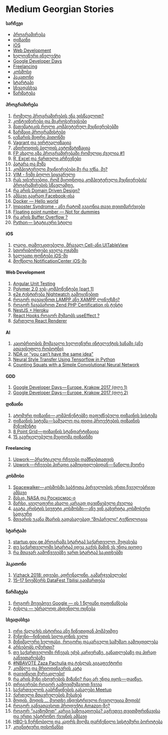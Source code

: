 # Medium Georgian Stories

#### სარჩევი
* [პროგრამირება](#პროგრამირება)
* [დიზაინი](#დიზაინი)
* [iOS](#ios)
* [Web Development](#web-development)
* [ხელოვნური ინელექტი](#ai)
* [Google Developer Days](#gdd)
* [Freelancing](#freelancing)
* [კოსმოსი](#კოსმოსი)
* [ჰაკათონი](#ჰაკათონი)
* [სტარტაპი](#სტარტაპი)
* [სხვადასხვა](#სხვადასხვა)
* [წარმატება](#success)

#### პროგრამირება
1. [რომელი პროგრამირების ენა ვისწავლოთ?](https://medium.com/@gmamaladze/%E1%83%A0%E1%83%9D%E1%83%9B%E1%83%94%E1%83%9A%E1%83%98-%E1%83%9E%E1%83%A0%E1%83%9D%E1%83%92%E1%83%A0%E1%83%90%E1%83%9B%E1%83%98%E1%83%A0%E1%83%94%E1%83%91%E1%83%98%E1%83%A1-%E1%83%94%E1%83%9C%E1%83%90-%E1%83%95%E1%83%98%E1%83%A1%E1%83%AC%E1%83%90%E1%83%95%E1%83%9A%E1%83%9D%E1%83%97-cce1a4974ce1)
2. [კონტეინერები და მიკროსერვისები](https://medium.com/@fircx/%E1%83%99%E1%83%9D%E1%83%9C%E1%83%A2%E1%83%94%E1%83%98%E1%83%9C%E1%83%94%E1%83%A0%E1%83%94%E1%83%91%E1%83%98-%E1%83%93%E1%83%90-%E1%83%9B%E1%83%98%E1%83%99%E1%83%A0%E1%83%9D%E1%83%A1%E1%83%94%E1%83%A0%E1%83%95%E1%83%98%E1%83%A1%E1%83%94%E1%83%91%E1%83%98-6d86529c49cb)
3. [მათემატიკის როლი კომპიუტერულ მეცნიერებებში](https://medium.com/@getsadzee/%E1%83%9B%E1%83%90%E1%83%97%E1%83%94%E1%83%9B%E1%83%90%E1%83%A2%E1%83%98%E1%83%99%E1%83%98%E1%83%A1-%E1%83%A0%E1%83%9D%E1%83%9A%E1%83%98-%E1%83%99%E1%83%9D%E1%83%9B%E1%83%9E%E1%83%98%E1%83%A3%E1%83%A2%E1%83%94%E1%83%A0%E1%83%A3%E1%83%9A-%E1%83%9B%E1%83%94%E1%83%AA%E1%83%9C%E1%83%98%E1%83%94%E1%83%A0%E1%83%94%E1%83%91%E1%83%94%E1%83%91%E1%83%A8%E1%83%98-53d1bba6e90a)
4. [ზარმაცი პროგრამისტები](https://medium.com/@stichoza/-4e7a2373fd08)
5. [ცეზარის შიფრი პითონში](https://medium.com/@fircx/%E1%83%AA%E1%83%94%E1%83%96%E1%83%90%E1%83%A0%E1%83%98%E1%83%A1-%E1%83%A8%E1%83%98%E1%83%A4%E1%83%A0%E1%83%98-%E1%83%9E%E1%83%98%E1%83%97%E1%83%9D%E1%83%9C%E1%83%A8%E1%83%98-2fa1d2761e89)
6. [Vagrant და ვირტუალიზაცია](https://medium.com/@fircx/vagrant-%E1%83%93%E1%83%90-%E1%83%95%E1%83%98%E1%83%A0%E1%83%A2%E1%83%A3%E1%83%90%E1%83%9A%E1%83%98%E1%83%96%E1%83%90%E1%83%AA%E1%83%98%E1%83%90-b3823bcdb08e)
7. [ანდროიდის ბილდის ავტომატიზაცია](https://medium.com/@fircx/%E1%83%90%E1%83%9C%E1%83%93%E1%83%A0%E1%83%9D%E1%83%98%E1%83%93%E1%83%98%E1%83%A1-%E1%83%91%E1%83%98%E1%83%9A%E1%83%93%E1%83%98%E1%83%A1-%E1%83%90%E1%83%95%E1%83%A2%E1%83%9D%E1%83%9B%E1%83%90%E1%83%A2%E1%83%98%E1%83%96%E1%83%90%E1%83%AA%E1%83%98%E1%83%90-5ecefa56cb6a)
8. [FP ახალი გზა პროგრამირებაში რომელიც ძველია #1](https://medium.com/@safareli/fp-1-9ac44f1b589f)
9. [R, Excel და ქართული არჩევნები](https://medium.com/@gmamaladze/r-excel-%E1%83%93%E1%83%90-%E1%83%A5%E1%83%90%E1%83%A0%E1%83%97%E1%83%A3%E1%83%9A%E1%83%98-%E1%83%90%E1%83%A0%E1%83%A9%E1%83%94%E1%83%95%E1%83%9C%E1%83%94%E1%83%91%E1%83%98-2d613e4b166e)
10. [პატარა და მუშა](https://medium.com/@gtkesh/ac8fa802f11f)
11. [კომპიუტერული მეცნიერებები მე რა ვქნა, მე?](https://medium.com/@gtkesh/fba5979b180a)
12. [VIM - ჩემი ბოლო სიყვარული](https://medium.com/ka-ge/vim-%E1%83%A9%E1%83%94%E1%83%9B%E1%83%98-%E1%83%91%E1%83%9D%E1%83%9A%E1%83%9D-%E1%83%A1%E1%83%98%E1%83%A7%E1%83%95%E1%83%90%E1%83%A0%E1%83%A3%E1%83%9A%E1%83%98-b3b2dd64d19c)
13. [რას ვისურვებდი, რომ მცოდნოდა კომპიუტერული მეცნიერების/პროგრამირების სწავლამდე.](https://medium.com/@tornikegomareli_77607/%E1%83%A0%E1%83%90%E1%83%A1-%E1%83%95%E1%83%98%E1%83%A1%E1%83%A3%E1%83%A0%E1%83%95%E1%83%94%E1%83%91%E1%83%93%E1%83%98-%E1%83%A0%E1%83%9D%E1%83%9B-%E1%83%9B%E1%83%AA%E1%83%9D%E1%83%93%E1%83%9C%E1%83%9D%E1%83%93%E1%83%90-%E1%83%99%E1%83%9D%E1%83%9B%E1%83%9E%E1%83%98%E1%83%A3%E1%83%A2%E1%83%94%E1%83%A0%E1%83%A3%E1%83%9A%E1%83%98-%E1%83%9B%E1%83%94%E1%83%AA%E1%83%9C%E1%83%98%E1%83%94%E1%83%A0%E1%83%94%E1%83%91%E1%83%98%E1%83%A1-%E1%83%9E%E1%83%A0%E1%83%9D%E1%83%92%E1%83%A0%E1%83%90%E1%83%9B%E1%83%98%E1%83%A0%E1%83%94%E1%83%91%E1%83%98%E1%83%A1-%E1%83%A1%E1%83%AC%E1%83%90%E1%83%95%E1%83%9A%E1%83%90%E1%83%9B%E1%83%93%E1%83%94-6a5170fbd4c8)
14. [რა არის Domain Driven Design?](https://medium.com/@ggdvalishvili/%E1%83%A0%E1%83%90-%E1%83%90%E1%83%A0%E1%83%98%E1%83%A1-domain-driven-design-5f5a551346b1)
15. [ამბავი გაყრად Facebook-ისა](https://medium.com/@tatocaster/%E1%83%90%E1%83%9B%E1%83%91%E1%83%90%E1%83%95%E1%83%98-%E1%83%92%E1%83%90%E1%83%A7%E1%83%A0%E1%83%90%E1%83%93-facebook-%E1%83%98%E1%83%A1%E1%83%90-50608f7db62e)
16. [Docker — Hello world](https://medium.com/@VOBI_IO/docker-hello-world-ecbc2b8d78c) 
17. [Imposter Syndrome - ანუ რატომ გვგონია თავი თვითმარქვიები](https://medium.com/@tornikegomareli_77607/imposter-syndrome-%E1%83%90%E1%83%9C%E1%83%A3-%E1%83%A0%E1%83%90%E1%83%A2%E1%83%9D%E1%83%9B-%E1%83%92%E1%83%95%E1%83%92%E1%83%9D%E1%83%9C%E1%83%98%E1%83%90-%E1%83%97%E1%83%90%E1%83%95%E1%83%98-%E1%83%97%E1%83%95%E1%83%98%E1%83%97%E1%83%9B%E1%83%90%E1%83%A0%E1%83%A5%E1%83%95%E1%83%98%E1%83%94%E1%83%91%E1%83%98-faee7e707d90)
18. [Floating point number — Not for dummies](https://medium.com/@niko.peikrishvili/floating-point-number-not-for-dummies-2046f7b1b3f)
19. [რა არის Buffer Overflow ?](https://medium.com/ka-ge/what-is-buffer-overflow-4f4cc46a3508)
20. [Python — სტატიკური სტილი](https://medium.com/@aleksikistauri/static-typing-in-python-771893e8c9fb)

#### iOS
1. [ლაღი, დამოუკიდებელი, მრავალ Cell-ანი UITableView](https://medium.com/@sh.ioramashvili/%E1%83%9A%E1%83%90%E1%83%A6%E1%83%98-%E1%83%93%E1%83%90%E1%83%9B%E1%83%9D%E1%83%A3%E1%83%99%E1%83%98%E1%83%93%E1%83%94%E1%83%91%E1%83%94%E1%83%9A%E1%83%98-%E1%83%9B%E1%83%A0%E1%83%90%E1%83%95%E1%83%90%E1%83%9A-cell-%E1%83%90%E1%83%9C%E1%83%98-uitableview-1b2c80ce14b8)
2. [სთორიბორდები ყველა ოჯახში](https://medium.com/@sh.ioramashvili/%E1%83%A1%E1%83%97%E1%83%9D%E1%83%A0%E1%83%98%E1%83%91%E1%83%9D%E1%83%A0%E1%83%93%E1%83%94%E1%83%91%E1%83%98-%E1%83%A7%E1%83%95%E1%83%94%E1%83%9A%E1%83%90-%E1%83%9D%E1%83%AF%E1%83%90%E1%83%AE%E1%83%A8%E1%83%98-b04eb9823db7)
3. [ხალვათი ფონტები iOS-ში](https://medium.com/@sh.ioramashvili/%E1%83%AE%E1%83%90%E1%83%9A%E1%83%95%E1%83%90%E1%83%97%E1%83%98-%E1%83%A4%E1%83%9D%E1%83%9C%E1%83%A2%E1%83%94%E1%83%91%E1%83%98-ios-%E1%83%A8%E1%83%98-e8b98d882a2f)
4. [მოქნილი NotificationCenter iOS-ში](https://medium.com/@sh.ioramashvili/%E1%83%9B%E1%83%9D%E1%83%A5%E1%83%9C%E1%83%98%E1%83%9A%E1%83%98-notificationcenter-%E1%83%98-d8983a7a5d89)

#### Web Development
1. [Angular Unit Testing](https://medium.com/@apolonpachulia/angular-unit-testing-57f766c104b3)
2. [Polymer 2.0 ვებ-კომპონენტები [part 1]](https://medium.com/@apolonpachulia/polymer-2-0-%E1%83%95%E1%83%94%E1%83%91-%E1%83%99%E1%83%9D%E1%83%9B%E1%83%9E%E1%83%9D%E1%83%9C%E1%83%94%E1%83%9C%E1%83%A2%E1%83%94%E1%83%91%E1%83%98-part-1-e5410f00e852)
3. [e2e ტესტირება Nightwatch გამოყენებით](https://medium.com/@apolonpachulia/e2e-%E1%83%A2%E1%83%94%E1%83%A1%E1%83%A2%E1%83%98%E1%83%A0%E1%83%94%E1%83%91%E1%83%90-nightwatch-%E1%83%92%E1%83%90%E1%83%9B%E1%83%9D%E1%83%A7%E1%83%94%E1%83%9C%E1%83%94%E1%83%91%E1%83%98%E1%83%97-fa192909a5f7)
4. [როგორ დავაყენოთ LAMPP ანუ XAMPP ლინუქსზე?](https://medium.com/@gigamania/%E1%83%A0%E1%83%9D%E1%83%92%E1%83%9D%E1%83%A0-%E1%83%93%E1%83%90%E1%83%95%E1%83%90%E1%83%A7%E1%83%94%E1%83%9C%E1%83%9D%E1%83%97-lampp-%E1%83%9A%E1%83%98%E1%83%9C%E1%83%A3%E1%83%A5%E1%83%A1%E1%83%96%E1%83%94-6ff4c319316)
5. [როგორ ჩავაბაროთ Zend PHP Certification ის ტესტი](https://medium.com/@niko.peikrishvili/%E1%83%A0%E1%83%9D%E1%83%92%E1%83%9D%E1%83%A0-%E1%83%A9%E1%83%90%E1%83%95%E1%83%90%E1%83%91%E1%83%90%E1%83%A0%E1%83%9D%E1%83%97-zend-php-certification-%E1%83%98%E1%83%A1-%E1%83%A2%E1%83%94%E1%83%A1%E1%83%A2%E1%83%98-c2e1c5626512)
6. [NestJS + Heroku](https://medium.com/@levan_ilashvili/nestjs-heroku-e165685030d6)
7. [React Hooks როგორ მუშაობს useEffect ?](https://medium.com/@dudupopkhadze/react-hooks-%E1%83%A0%E1%83%9D%E1%83%92%E1%83%9D%E1%83%A0-%E1%83%9B%E1%83%A3%E1%83%A8%E1%83%90%E1%83%9D%E1%83%91%E1%83%A1-useeffect-b413afcb257c)
8. [ქართული React Renderer](https://medium.com/@dudupopkhadze/%E1%83%A5%E1%83%90%E1%83%A0%E1%83%97%E1%83%A3%E1%83%9A%E1%83%98-react-renderer-4866cf8e94e)

#### AI
1. [კაცობრიობის მომავალი ხელოვნური ინტელექტის ხანაში (ანუ ათავისუფლე რობოტნი)](https://medium.com/@gmamaladze/%E1%83%99%E1%83%90%E1%83%AA%E1%83%9D%E1%83%91%E1%83%A0%E1%83%98%E1%83%9D%E1%83%91%E1%83%98%E1%83%A1-%E1%83%9B%E1%83%9D%E1%83%9B%E1%83%90%E1%83%95%E1%83%90%E1%83%9A%E1%83%98-%E1%83%AE%E1%83%94%E1%83%9A%E1%83%9D%E1%83%95%E1%83%9C%E1%83%A3%E1%83%A0%E1%83%98-%E1%83%98%E1%83%9C%E1%83%A2%E1%83%94%E1%83%9A%E1%83%94%E1%83%A5%E1%83%A2%E1%83%98%E1%83%A1-%E1%83%AE%E1%83%90%E1%83%9C%E1%83%90%E1%83%A8%E1%83%98-%E1%83%90%E1%83%9C%E1%83%A3-%E1%83%90%E1%83%97%E1%83%90%E1%83%95%E1%83%98%E1%83%A1%E1%83%A3%E1%83%A4%E1%83%9A%E1%83%94-%E1%83%A0%E1%83%9D%E1%83%91%E1%83%9D%E1%83%A2%E1%83%9C%E1%83%98-8090d1562b12)
2. [NDA or “you can’t have the same idea”](https://medium.com/@lukachkhetiani/nda-or-you-cant-have-the-same-idea-b4419f184a67)
3. [Neural Style Transfer Using Tensorflow in Python](https://medium.com/coinmonks/neural-style-transfer-using-tensorflow-in-python-499b39084827)
4. [Counting Squats with a Simple Convolutional Neural Network](https://medium.com/@levansanadiradze/counting-squats-with-a-simple-convolutional-neural-network-5613a9668fa1)

#### GDD
1. [Google Developer Days — Europe, Krakow 2017 (დღე 1)](https://medium.com/emoney-engineering/google-developer-days-europe-krakow-2017-%E1%83%93%E1%83%A6%E1%83%94-1-8397cca96bb6)
2. [Google Developer Days — Europe, Krakow 2017 (დღე 2)](https://medium.com/emoney-engineering/google-developer-days-europe-krakow-2017-%E1%83%93%E1%83%A6%E1%83%94-2-9acf56722488)


#### დიზაინი
1. [ატომური დიზაინი — კომპონენტებზე დაფუძნებული დიზაინის სისტემა](https://medium.com/@sanikidze/%E1%83%90%E1%83%A2%E1%83%9D%E1%83%9B%E1%83%A3%E1%83%A0%E1%83%98-%E1%83%93%E1%83%98%E1%83%96%E1%83%90%E1%83%98%E1%83%9C%E1%83%98-%E1%83%99%E1%83%9D%E1%83%9B%E1%83%9E%E1%83%9D%E1%83%9C%E1%83%94%E1%83%9C%E1%83%A2%E1%83%94%E1%83%91%E1%83%96%E1%83%94-%E1%83%93%E1%83%90%E1%83%A4%E1%83%A3%E1%83%AB%E1%83%9C%E1%83%94%E1%83%91%E1%83%A3%E1%83%9A%E1%83%98-%E1%83%93%E1%83%98%E1%83%96%E1%83%90%E1%83%98%E1%83%9C%E1%83%98%E1%83%A1-%E1%83%A1%E1%83%98%E1%83%A1%E1%83%A2%E1%83%94%E1%83%9B%E1%83%90-e9ce10acb9f2)
2. [დიზაინის სიტემა — საშუალო და დიდი პროექტების დიზაინის მენეჯმენტი](https://medium.com/@sanikidze/%E1%83%93%E1%83%98%E1%83%96%E1%83%90%E1%83%98%E1%83%9C%E1%83%98%E1%83%A1-%E1%83%A1%E1%83%98%E1%83%A2%E1%83%94%E1%83%9B%E1%83%90-%E1%83%A1%E1%83%90%E1%83%A8%E1%83%A3%E1%83%90%E1%83%9A%E1%83%9D-%E1%83%93%E1%83%90-%E1%83%93%E1%83%98%E1%83%93%E1%83%98-%E1%83%9E%E1%83%A0%E1%83%9D%E1%83%94%E1%83%A5%E1%83%A2%E1%83%94%E1%83%91%E1%83%98%E1%83%A1-%E1%83%93%E1%83%98%E1%83%96%E1%83%90%E1%83%98%E1%83%9C%E1%83%98%E1%83%A1-%E1%83%9B%E1%83%94%E1%83%9C%E1%83%94%E1%83%AF%E1%83%9B%E1%83%94%E1%83%9C%E1%83%A2%E1%83%98-7c79fb47ed17)
3. [8 Point Grid — დიზაინის სტანდარტიზაცია](https://medium.com/@sanikidze/8-point-grid-%E1%83%93%E1%83%98%E1%83%96%E1%83%90%E1%83%98%E1%83%9C%E1%83%98%E1%83%A1-%E1%83%A1%E1%83%A2%E1%83%90%E1%83%9C%E1%83%93%E1%83%90%E1%83%A0%E1%83%A2%E1%83%98%E1%83%96%E1%83%90%E1%83%AA%E1%83%98%E1%83%90-e962e22a693b)
4. [15 გავრცელებული შეცდომა დიზაინში](https://medium.com/@mbadalov/15-%E1%83%92%E1%83%90%E1%83%95%E1%83%A0%E1%83%AA%E1%83%94%E1%83%9A%E1%83%94%E1%83%91%E1%83%A3%E1%83%9A%E1%83%98-%E1%83%A8%E1%83%94%E1%83%AA%E1%83%93%E1%83%9D%E1%83%9B%E1%83%90-%E1%83%93%E1%83%98%E1%83%96%E1%83%90%E1%83%98%E1%83%9C%E1%83%A8%E1%83%98-a3b7338bff52)

#### Freelancing
1. [Upwork — პრაქტიკული რჩევები დამწყებთათვის](https://medium.com/@bumbeishvili/upwork-%E1%83%9E%E1%83%A0%E1%83%90%E1%83%A5%E1%83%A2%E1%83%98%E1%83%99%E1%83%A3%E1%83%9A%E1%83%98-%E1%83%A0%E1%83%A9%E1%83%94%E1%83%95%E1%83%94%E1%83%91%E1%83%98-%E1%83%93%E1%83%90%E1%83%9B%E1%83%AC%E1%83%A7%E1%83%94%E1%83%91%E1%83%97%E1%83%90%E1%83%97%E1%83%95%E1%83%98%E1%83%A1-7ea96920befd)
2. [Upwork — რჩევები პირადი გამოცდილებიდან — ნაწილი მეორე](https://medium.com/@bumbeishvili/upwork-advices-part-2-736d59c3a8e0?fbclid=IwAR0zw1ng5BzGiDif8u30FOBJQn6mx1hfpSms2jpmCr1UCLJ2w8TTWNE7kD4)

#### კოსმოსი
1. [Spacewalker—კოსმოსში საბჭოთა პირველობის ერთი ჩვეულებრივი ამბავი](https://medium.com/@gmamaladze/spacewalker-%E1%83%99%E1%83%9D%E1%83%9B%E1%83%9D%E1%83%A1%E1%83%A8%E1%83%98-%E1%83%A1%E1%83%90%E1%83%91%E1%83%AD%E1%83%9D%E1%83%97%E1%83%90-%E1%83%9E%E1%83%98%E1%83%A0%E1%83%95%E1%83%94%E1%83%9A%E1%83%9D%E1%83%91%E1%83%98%E1%83%A1-%E1%83%94%E1%83%A0%E1%83%97%E1%83%98-%E1%83%A9%E1%83%95%E1%83%94%E1%83%A3%E1%83%9A%E1%83%94%E1%83%91%E1%83%A0%E1%83%98%E1%83%95%E1%83%98-%E1%83%90%E1%83%9B%E1%83%91%E1%83%90%E1%83%95%E1%83%98-2fdf1aa62d4c)
2. [მასკი, NASA და Роскосмос-ი](https://medium.com/@gmamaladze/%E1%83%9B%E1%83%90%E1%83%A1%E1%83%99%E1%83%98-nasa-%E1%83%93%E1%83%90-%D1%80%D0%BE%D1%81%D0%BA%D0%BE%D1%81%D0%BC%D0%BE%D1%81-%E1%83%98%E1%83%A1-%E1%83%93%E1%83%90%E1%83%A1%E1%83%90%E1%83%A1%E1%83%A0%E1%83%A3%E1%83%9A%E1%83%98-a8c2f53a0273)
3. [მარსი, ყველაფერი ახალი კარგად დავიწყებული ძველია](https://medium.com/@gmamaladze/%E1%83%9B%E1%83%90%E1%83%A0%E1%83%A1%E1%83%98-%E1%83%A7%E1%83%95%E1%83%94%E1%83%9A%E1%83%90%E1%83%A4%E1%83%94%E1%83%A0%E1%83%98-%E1%83%90%E1%83%AE%E1%83%90%E1%83%9A%E1%83%98-%E1%83%99%E1%83%90%E1%83%A0%E1%83%92%E1%83%90%E1%83%93-%E1%83%93%E1%83%90%E1%83%95%E1%83%98%E1%83%AC%E1%83%A7%E1%83%94%E1%83%91%E1%83%A3%E1%83%9A%E1%83%98-%E1%83%AB%E1%83%95%E1%83%94%E1%83%9A%E1%83%98%E1%83%90-ea16aa1c7a56)
4. [აგატა კრისტის სიუჟეტი კოსმოსში — ანუ ვინ გახვრიტა კოსმოსური სადგური](https://medium.com/@gmamaladze/%E1%83%90%E1%83%92%E1%83%90%E1%83%A2%E1%83%90-%E1%83%99%E1%83%A0%E1%83%98%E1%83%A1%E1%83%A2%E1%83%98%E1%83%A1-%E1%83%A1%E1%83%98%E1%83%A3%E1%83%9F%E1%83%94%E1%83%A2%E1%83%98-%E1%83%99%E1%83%9D%E1%83%A1%E1%83%9B%E1%83%9D%E1%83%A1%E1%83%A8%E1%83%98-%E1%83%90%E1%83%9C%E1%83%A3-%E1%83%95%E1%83%98%E1%83%9C-%E1%83%92%E1%83%90%E1%83%AE%E1%83%95%E1%83%A0%E1%83%98%E1%83%A2%E1%83%90-%E1%83%99%E1%83%9D%E1%83%A1%E1%83%9B%E1%83%9D%E1%83%A1%E1%83%A3%E1%83%A0%E1%83%98-%E1%83%A1%E1%83%90%E1%83%93%E1%83%92%E1%83%A3%E1%83%A0%E1%83%98-aea42357195)
5. [მთვარის უკანა მხარის გადასაღებად “მოპარული” ტექნოლოგია](https://medium.com/@gmamaladze/%E1%83%9B%E1%83%97%E1%83%95%E1%83%90%E1%83%A0%E1%83%98%E1%83%A1-%E1%83%A3%E1%83%99%E1%83%90%E1%83%9C%E1%83%90-%E1%83%9B%E1%83%AE%E1%83%90%E1%83%A0%E1%83%98%E1%83%A1-%E1%83%92%E1%83%90%E1%83%93%E1%83%90%E1%83%A1%E1%83%90%E1%83%A6%E1%83%94%E1%83%91%E1%83%90%E1%83%93-%E1%83%9B%E1%83%9D%E1%83%9E%E1%83%90%E1%83%A0%E1%83%A3%E1%83%9A%E1%83%98-%E1%83%A2%E1%83%94%E1%83%A5%E1%83%9C%E1%83%9D%E1%83%9A%E1%83%9D%E1%83%92%E1%83%98%E1%83%90-9d001b561612)

#### სტარტაპი
1. [startup.gov.ge პროგრამა სტარტაპ საქართველო, შეფასება](https://medium.com/@gtabidze/startup-gov-ge-%E1%83%9E%E1%83%A0%E1%83%9D%E1%83%92%E1%83%A0%E1%83%90%E1%83%9B%E1%83%90-%E1%83%A1%E1%83%A2%E1%83%90%E1%83%A0%E1%83%A2%E1%83%90%E1%83%9E-%E1%83%A1%E1%83%90%E1%83%A5%E1%83%90%E1%83%A0%E1%83%97%E1%83%95%E1%83%94%E1%83%9A%E1%83%9D-%E1%83%A8%E1%83%94%E1%83%A4%E1%83%90%E1%83%A1%E1%83%94%E1%83%91%E1%83%90-14b27e7c9ee2)
2. [თუ საქართველოში სტარტაპ იდეა გაქვს მაშინ ეს უნდა იცოდე](https://medium.com/@gtabidze/%E1%83%97%E1%83%A3-%E1%83%A1%E1%83%90%E1%83%A5%E1%83%90%E1%83%A0%E1%83%97%E1%83%95%E1%83%94%E1%83%9A%E1%83%9D%E1%83%A8%E1%83%98-%E1%83%A1%E1%83%A2%E1%83%90%E1%83%A0%E1%83%A2%E1%83%90%E1%83%9E-%E1%83%98%E1%83%93%E1%83%94%E1%83%90-%E1%83%92%E1%83%90%E1%83%A5%E1%83%95%E1%83%A1-%E1%83%9B%E1%83%90%E1%83%A8%E1%83%98%E1%83%9C-%E1%83%94%E1%83%A1-%E1%83%A3%E1%83%9C%E1%83%93%E1%83%90-%E1%83%98%E1%83%AA%E1%83%9D%E1%83%93%E1%83%94-625c9fd279ec)
3. [რა მთავარ გამოწვევებზე ვართ სტარტაპ საკითხებში](https://medium.com/@gtabidze/%E1%83%A0%E1%83%90-%E1%83%9B%E1%83%97%E1%83%90%E1%83%95%E1%83%90%E1%83%A0-%E1%83%92%E1%83%90%E1%83%9B%E1%83%9D%E1%83%AC%E1%83%95%E1%83%94%E1%83%95%E1%83%94%E1%83%91%E1%83%96%E1%83%94-%E1%83%95%E1%83%90%E1%83%A0%E1%83%97-%E1%83%A1%E1%83%A2%E1%83%90%E1%83%A0%E1%83%A2%E1%83%90%E1%83%9E-%E1%83%A1%E1%83%90%E1%83%99%E1%83%98%E1%83%97%E1%83%AE%E1%83%94%E1%83%91%E1%83%A8%E1%83%98-ca472c9719a5)

#### ჰაკათონი
1. [Vizhack 2018: იდეები, ადრენალინი, გამარჯვებულები!](https://medium.com/@ForSet/vizhack-2018-%E1%83%98%E1%83%93%E1%83%94%E1%83%94%E1%83%91%E1%83%98-%E1%83%90%E1%83%93%E1%83%A0%E1%83%94%E1%83%9C%E1%83%90%E1%83%9A%E1%83%98%E1%83%9C%E1%83%98-%E1%83%92%E1%83%90%E1%83%9B%E1%83%90%E1%83%A0%E1%83%AF%E1%83%95%E1%83%94%E1%83%91%E1%83%A3%E1%83%9A%E1%83%94%E1%83%91%E1%83%98-e3f214a83e32)
2. [15–17 ნოემბერს DataFest Tbilisi გაიმართება](https://medium.com/@ForSet/15-17-%E1%83%9C%E1%83%9D%E1%83%94%E1%83%9B%E1%83%91%E1%83%94%E1%83%A0%E1%83%A1-datafest-tbilisi-%E1%83%92%E1%83%90%E1%83%98%E1%83%9B%E1%83%90%E1%83%A0%E1%83%97%E1%83%94%E1%83%91%E1%83%90-2f7161a3189a)

#### წარმატება
1. [როგორ მოვიპოვე Google — ის 1 წლიანი დაფინანსება](https://shotazh.medium.com/%E1%83%A0%E1%83%9D%E1%83%92%E1%83%9D%E1%83%A0-%E1%83%9B%E1%83%9D%E1%83%95%E1%83%98%E1%83%9E%E1%83%9D%E1%83%95%E1%83%94-google-%E1%83%98%E1%83%A1-1-%E1%83%AC%E1%83%9A%E1%83%98%E1%83%90%E1%83%9C%E1%83%98-%E1%83%93%E1%83%90%E1%83%A4%E1%83%98%E1%83%9C%E1%83%90%E1%83%9C%E1%83%A1%E1%83%94%E1%83%91%E1%83%90-661c1cee9591)
2. [ტესლა — უბრალოდ ახდენილი ოცნება](https://shotazh.medium.com/%E1%83%A2%E1%83%94%E1%83%A1%E1%83%9A%E1%83%90-%E1%83%A3%E1%83%91%E1%83%A0%E1%83%90%E1%83%9A%E1%83%9D%E1%83%93-%E1%83%90%E1%83%AE%E1%83%93%E1%83%94%E1%83%9C%E1%83%98%E1%83%9A%E1%83%98-%E1%83%9D%E1%83%AA%E1%83%9C%E1%83%94%E1%83%91%E1%83%90-42e33b5e5cf4)

#### სხვადასხვა
1. [ორი ქალაქის ისტორია ანუ ჩინეთიდან პომპეიმდე](https://medium.com/@gmamaladze/%E1%83%9D%E1%83%A0%E1%83%98-%E1%83%A5%E1%83%90%E1%83%9A%E1%83%90%E1%83%A5%E1%83%98%E1%83%A1-%E1%83%98%E1%83%A1%E1%83%A2%E1%83%9D%E1%83%A0%E1%83%98%E1%83%90-%E1%83%90%E1%83%9C%E1%83%A3-%E1%83%A9%E1%83%98%E1%83%9C%E1%83%94%E1%83%97%E1%83%98%E1%83%93%E1%83%90%E1%83%9C-%E1%83%9E%E1%83%9D%E1%83%9B%E1%83%9E%E1%83%94%E1%83%98%E1%83%9B%E1%83%93%E1%83%94-ff9c591fd51a)
2. [შენჯენი—ჩინეთის სილიკონის ველი](https://medium.com/@gmamaladze/%E1%83%A8%E1%83%94%E1%83%9C%E1%83%AF%E1%83%94%E1%83%9C%E1%83%98-%E1%83%A9%E1%83%98%E1%83%9C%E1%83%94%E1%83%97%E1%83%98%E1%83%A1-%E1%83%A1%E1%83%98%E1%83%9A%E1%83%98%E1%83%99%E1%83%9D%E1%83%9C%E1%83%98%E1%83%A1-%E1%83%95%E1%83%94%E1%83%9A%E1%83%98-16568ce139bb)
3. [მინიმალური ხელფასი, როგორც დაკარგული სამუშაო გამოცდილება](https://medium.com/@mirianbezhitashvili/%E1%83%9B%E1%83%98%E1%83%9C%E1%83%98%E1%83%9B%E1%83%90%E1%83%9A%E1%83%A3%E1%83%A0%E1%83%98-%E1%83%AE%E1%83%94%E1%83%9A%E1%83%A4%E1%83%90%E1%83%A1%E1%83%98-%E1%83%A0%E1%83%9D%E1%83%92%E1%83%9D%E1%83%A0%E1%83%AA-%E1%83%93%E1%83%90%E1%83%99%E1%83%90%E1%83%A0%E1%83%92%E1%83%A3%E1%83%9A%E1%83%98-%E1%83%A1%E1%83%90%E1%83%9B%E1%83%A3%E1%83%A8%E1%83%90%E1%83%9D-%E1%83%92%E1%83%90%E1%83%9B%E1%83%9D%E1%83%AA%E1%83%93%E1%83%98%E1%83%9A%E1%83%94%E1%83%91%E1%83%90-66410ccba5a5)
4. [არსებობს ღმერთი?](https://medium.com/@gtkesh/-a9c32f3eac29)
5. [თუ საქართველოში რჩევას ეძებ კარიერაზე, განათლებაზე და პირად განვითარებაზე](https://medium.com/@gtabidze/%E1%83%97%E1%83%A3-%E1%83%A1%E1%83%90%E1%83%A5%E1%83%90%E1%83%A0%E1%83%97%E1%83%95%E1%83%94%E1%83%9A%E1%83%9D%E1%83%A8%E1%83%98-%E1%83%A0%E1%83%A9%E1%83%94%E1%83%95%E1%83%90%E1%83%A1-%E1%83%94%E1%83%AB%E1%83%94%E1%83%91-%E1%83%93%E1%83%90%E1%83%A1%E1%83%90%E1%83%A5%E1%83%9B%E1%83%94%E1%83%91%E1%83%90%E1%83%96%E1%83%94-%E1%83%92%E1%83%90%E1%83%9C%E1%83%90%E1%83%97%E1%83%9A%E1%83%94%E1%83%91%E1%83%90%E1%83%96%E1%83%94-%E1%83%93%E1%83%90-%E1%83%9E%E1%83%98%E1%83%A0%E1%83%90%E1%83%93-%E1%83%92%E1%83%90%E1%83%9C%E1%83%95%E1%83%98%E1%83%97%E1%83%90%E1%83%A0%E1%83%94%E1%83%91%E1%83%90%E1%83%96%E1%83%94-8e0e6f84b446)
6. [#NBAVOTE Zaza Pachulia და ტესლას გიგაფექტორი](https://medium.com/@gmamaladze/nbavote-zaza-pachulia-%E1%83%93%E1%83%90-%E1%83%A2%E1%83%94%E1%83%A1%E1%83%9A%E1%83%90%E1%83%A1-%E1%83%92%E1%83%98%E1%83%92%E1%83%90%E1%83%A4%E1%83%94%E1%83%A5%E1%83%A2%E1%83%9D%E1%83%A0%E1%83%98-ef2d637903f1)
7. [კომბლე და შრიოდინგერის კატა](https://medium.com/@gmamaladze/%E1%83%99%E1%83%9D%E1%83%9B%E1%83%91%E1%83%9A%E1%83%94-%E1%83%93%E1%83%90-%E1%83%A8%E1%83%A0%E1%83%98%E1%83%9D%E1%83%93%E1%83%98%E1%83%9C%E1%83%92%E1%83%94%E1%83%A0%E1%83%98%E1%83%A1-%E1%83%99%E1%83%90%E1%83%A2%E1%83%90-1a344cf0a1d2)
8. [დაივიწყეთ შერეკილები!](https://medium.com/@gmamaladze/%E1%83%93%E1%83%90%E1%83%98%E1%83%95%E1%83%98%E1%83%AC%E1%83%A7%E1%83%94%E1%83%97-%E1%83%A8%E1%83%94%E1%83%A0%E1%83%94%E1%83%99%E1%83%98%E1%83%9A%E1%83%94%E1%83%91%E1%83%98-19a2bc89744d)
9. [რა არის შენი ცხოვრების მიზანი?  რაც არ უნდა იყოს — დაიწყე. ](https://medium.com/@gtkesh/bfc9a71f407d)
10. [თრიგერები როგორ გამოვიმუშავოთ ჩვევა](https://medium.com/@gtkesh/-ba9252a2c4e0)
11. [საქართველოს გაბრწყინების გასაღები Meetup](https://medium.com/@safareli/meetup-4a8d78c31f6f)
12. [ქართული მთავრულების შესახებ](https://medium.com/@georgegach/%E1%83%A5%E1%83%90%E1%83%A0%E1%83%97%E1%83%A3%E1%83%9A%E1%83%98-%E1%83%9B%E1%83%97%E1%83%90%E1%83%95%E1%83%A0%E1%83%A3%E1%83%9A%E1%83%94%E1%83%91%E1%83%98%E1%83%A1-%E1%83%A8%E1%83%94%E1%83%A1%E1%83%90%E1%83%AE%E1%83%94%E1%83%91-5c2d376ff3ac)
13. [მოდის, მოდის … მეოთხე ინდუსტრიული რევოლუცია მოდის!](https://medium.com/@gmamaladze/%E1%83%9B%E1%83%9D%E1%83%93%E1%83%98%E1%83%A1-%E1%83%9B%E1%83%9D%E1%83%93%E1%83%98%E1%83%A1-%E1%83%9B%E1%83%94%E1%83%9D%E1%83%97%E1%83%AE%E1%83%94-%E1%83%98%E1%83%9C%E1%83%93%E1%83%A3%E1%83%A1%E1%83%A2%E1%83%A0%E1%83%98%E1%83%A3%E1%83%9A%E1%83%98-%E1%83%A0%E1%83%94%E1%83%95%E1%83%9D%E1%83%9A%E1%83%A3%E1%83%AA%E1%83%98%E1%83%90-%E1%83%9B%E1%83%9D%E1%83%93%E1%83%98%E1%83%A1-7926e78383fc)
14. [როგორ განვათავსოთ პროდუქტი Amazon-ზე?](https://medium.com/@koba_18552/%E1%83%A0%E1%83%9D%E1%83%92%E1%83%9D%E1%83%A0-%E1%83%92%E1%83%90%E1%83%9C%E1%83%95%E1%83%90%E1%83%97%E1%83%90%E1%83%95%E1%83%A1%E1%83%9D%E1%83%97-%E1%83%9E%E1%83%A0%E1%83%9D%E1%83%93%E1%83%A3%E1%83%A5%E1%83%A2%E1%83%98-amazon-%E1%83%96%E1%83%94-909af494d818)
15. [როგორ “გავზომოთ” კარგი საზოგადოება? აგრეთვე თვითმფრინავისა და ერთი უპატრონო ქვეყნის ამბავი](https://medium.com/@gmamaladze/%E1%83%A0%E1%83%9D%E1%83%92%E1%83%9D%E1%83%A0-%E1%83%92%E1%83%90%E1%83%95%E1%83%96%E1%83%9D%E1%83%9B%E1%83%9D%E1%83%97-%E1%83%99%E1%83%90%E1%83%A0%E1%83%92%E1%83%98-%E1%83%A1%E1%83%90%E1%83%96%E1%83%9D%E1%83%92%E1%83%90%E1%83%93%E1%83%9D%E1%83%94%E1%83%91%E1%83%90-%E1%83%90%E1%83%9C%E1%83%A3-%E1%83%99%E1%83%94%E1%83%93%E1%83%9A%E1%83%98%E1%83%A1%E1%83%90-%E1%83%93%E1%83%90-%E1%83%94%E1%83%A0%E1%83%97%E1%83%98-%E1%83%A3%E1%83%9E%E1%83%90%E1%83%A2%E1%83%A0%E1%83%9D%E1%83%9C%E1%83%9D-%E1%83%A5%E1%83%95%E1%83%94%E1%83%A7%E1%83%9C%E1%83%98%E1%83%A1-%E1%83%90%E1%83%9B%E1%83%91%E1%83%90%E1%83%95%E1%83%98-8b18e5b3d2fb)
16. [HBO-ს ჩერნობილი და კადრს მიღმა დარჩენილი სისტემური ბოროტება](https://medium.com/@gmamaladze/hbo-%E1%83%A1-%E1%83%A9%E1%83%94%E1%83%A0%E1%83%9C%E1%83%9D%E1%83%91%E1%83%98%E1%83%9A%E1%83%98-%E1%83%93%E1%83%90-%E1%83%99%E1%83%90%E1%83%93%E1%83%A0%E1%83%A1-%E1%83%9B%E1%83%98%E1%83%A6%E1%83%9B%E1%83%90-%E1%83%93%E1%83%90%E1%83%A0%E1%83%A9%E1%83%94%E1%83%9C%E1%83%98%E1%83%9A%E1%83%98-%E1%83%A1%E1%83%98%E1%83%A1%E1%83%A2%E1%83%94%E1%83%9B%E1%83%A3%E1%83%A0%E1%83%98-%E1%83%91%E1%83%9D%E1%83%A0%E1%83%9D%E1%83%A2%E1%83%94%E1%83%91%E1%83%90-2fb27f2da837)
17. [კოგნიტიური დისონანსი](https://medium.com/@gmamaladze/%E1%83%99%E1%83%9D%E1%83%92%E1%83%9C%E1%83%98%E1%83%A2%E1%83%98%E1%83%A3%E1%83%A0%E1%83%98-%E1%83%93%E1%83%98%E1%83%A1%E1%83%9D%E1%83%9C%E1%83%90%E1%83%9C%E1%83%A1%E1%83%98-5b923c4174)
